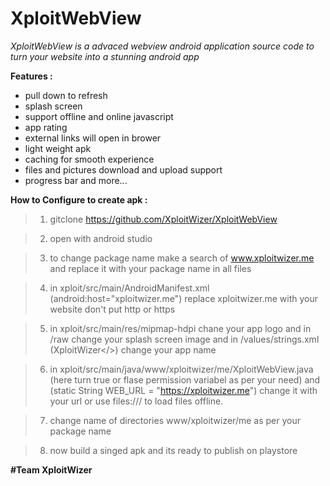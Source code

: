 # XploitWebView

*XploitWebView is a advaced webview android application source code to turn your website into a stunning android app*

**Features :** 
* pull down to refresh
* splash screen
* support offline and online javascript
* app rating
* external links will open in brower
* light weight apk 
* caching for smooth experience
* files and pictures download and upload support
* progress bar and more...


**How to Configure to create apk :**

>1. gitclone https://github.com/XploitWizer/XploitWebView

>2. open with android studio

>3. to change package name make a search of www.xploitwizer.me and replace it with your package name in all files

>4. in xploit/src/main/AndroidManifest.xml (android:host="xploitwizer.me") replace xploitwizer.me with your website don't put http or https

>5. in xploit/src/main/res/mipmap-hdpi chane your app logo and in /raw change your splash screen image and in /values/strings.xml (<string name="app_name">XploitWizer</>) change your app name
  
>6. in xploit/src/main/java/www/xploitwizer/me/XploitWebView.java (here turn true or flase permission variabel as per your need) and (static String WEB_URL = "https://xploitwizer.me") change it with your url or use files:/// to load files offline.

>7. change name of directories www/xploitwizer/me as per your package name

>8. now build a singed apk and its ready to publish on playstore

  **#Team XploitWizer**
